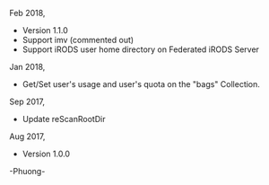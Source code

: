 Feb 2018,

+ Version 1.1.0
+ Support imv (commented out)
+ Support iRODS user home directory on Federated iRODS Server

Jan 2018,

+ Get/Set user's usage and user's quota on the "bags" Collection.

Sep 2017,

+ Update reScanRootDir

Aug 2017,

+ Version 1.0.0

-Phuong-

